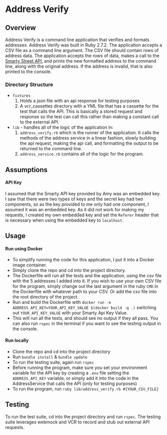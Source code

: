 # Address Verify

## Overview
Address Verify is a command line application that verifies and formats 
addresses. Address Verify was built in Ruby 2.7.2. The application accepts a CSV file as a command line argument. The CSV file should contain rows of address data. The application accepts the rows of data, makes a call to the [Smarty Street API](https://www.smarty.com/docs/cloud), and prints the new formatted address to the command line, along with the original address. If the address is invalid, that is also printed to the console.

### Directory Structure
* `fixtures` 
    1. Holds a json file with an api response for testing purposes
    2. A vcr_cassettes directory with a YML file that has a cassette for the test that calls the API. This is basically a stored request and response so the test can call this rather than making a constant call to the external API.
* `lib` - handles all of the logic of the application in:
    1. `address_verify.rb` which is the runner of the application. It calls the methods of the address service in a linear fashion, slowly building the api request, making the api call, and formatting the output to be returned to the command line.
    2. `address_service.rb` contains all of the logic for the program.

## Assumptions
#### API Key
I assumed that the Smarty API key provided by Amy was an embedded key. I saw that there were two types of keys and the secret key had two components, so as the key provided to me only had one component, I assumed it was an embedded key. As it did not work for making my requests, I created my own embedded key and set the `Referer` header that is necessary when using the embedded key to `localhost`.

## Usage
#### Run using Docker
* To simplify running the code for this application, I put it into a Docker image container.
* Simply clone the repo and cd into the project directory.
* The Dockerfile will run all the tests and the application, using the csv file with the 5 addresses I added into it. If you wish to use your own CSV file for the program, simply change out the last argument in the ruby `CMD` in the Dockerfile with whatever path to your CSV. Or add the csv file into the root directory of the project.
* Run and build the Dockerfile with `docker run -e ADDRESS_API_KEY=YOUR_API_KEY_VALUE $(docker build -q .)` switching out `YOUR_API_KEY_VALUE` with your Smarty Api Key Value.
* This will run all the tests, and should see no output if they all pass. You can also run `rspec` in the terminal if you want to see the testing output in the console.

#### Run locally
* Clone the repo and cd into the project directory
* Run `bundle install` & `bundle update`
* To run the testing suite, again run `rspec`
* Before running the program, make sure you set your environment variable for the API key by creating a `.env` file setting the `ADDRESS_API_KEY` variable, or simply add it into the code in the AddressService that calls the API (only for testing purposes)
* To run the program, run `ruby lib/address_verify.rb #{YOUR_CSV_FILE}`


## Testing
To run the test suite, cd into the project directory and run `rspec`. The testing suite leverages webmock and VCR to record and stub out external API requests.

